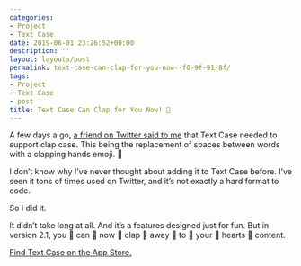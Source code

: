```yaml
---
categories:
- Project
- Text Case
date: 2019-06-01 23:26:52+00:00
description: ''
layout: layouts/post
permalink: text-case-can-clap-for-you-now--f0-9f-91-8f/
tags:
- Project
- Text Case
- post
title: Text Case Can Clap for You Now! 👏
---
```


<p>A few days a go, <a href="https://twitter.com/matthewc13/status/1134112979413282818">a friend on Twitter said to me</a> that Text Case needed to support clap case. This being the replacement of spaces between words with a clapping hands emoji. 👏</p>
<p>I don&#8217;t know why I&#8217;ve never thought about adding it to Text Case before. I&#8217;ve seen it tons of times used on Twitter, and it&#8217;s not exactly a hard format to code.</p>
<p>So I did it.</p>
<p>It didn&#8217;t take long at all. And it&#8217;s a features designed just for fun. But in version 2.1, you 👏 can 👏 now 👏 clap 👏 away 👏 to 👏 your 👏 hearts 👏 content.</p>
<p><a href="https://itunes.apple.com/us/app/text-case/id1407730596?mt=8&amp;uo=4">Find Text Case on the App Store.</a></p>
